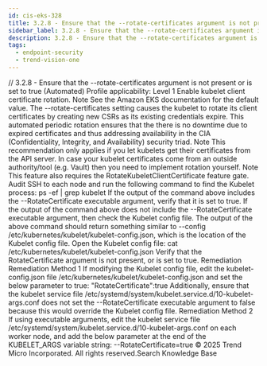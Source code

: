 ```yaml
---
id: cis-eks-328
title: 3.2.8 - Ensure that the --rotate-certificates argument is not present or is set to true (Automated)
sidebar_label: 3.2.8 - Ensure that the --rotate-certificates argument is not present or is set to true (Automated)
description: 3.2.8 - Ensure that the --rotate-certificates argument is not present or is set to true (Automated)
tags:
  - endpoint-security
  - trend-vision-one
---
```


/*<![CDATA[*/ $('#title').html($('meta[name=map-description]').attr('content')); /*]]>*/ 3.2.8 - Ensure that the --rotate-certificates argument is not present or is set to true (Automated) Profile applicability: Level 1 Enable kubelet client certificate rotation. Note See the Amazon EKS documentation for the default value. The --rotate-certificates setting causes the kubelet to rotate its client certificates by creating new CSRs as its existing credentials expire. This automated periodic rotation ensures that the there is no downtime due to expired certificates and thus addressing availability in the CIA (Confidentiality, Integrity, and Availability) security triad. Note This recommendation only applies if you let kubelets get their certificates from the API server. In case your kubelet certificates come from an outside authority/tool (e.g. Vault) then you need to implement rotation yourself. Note This feature also requires the RotateKubeletClientCertificate feature gate. Audit SSH to each node and run the following command to find the Kubelet process: ps -ef | grep kubelet If the output of the command above includes the --RotateCertificate executable argument, verify that it is set to true. If the output of the command above does not include the --RotateCertificate executable argument, then check the Kubelet config file. The output of the above command should return something similar to --config /etc/kubernetes/kubelet/kubelet-config.json, which is the location of the Kubelet config file. Open the Kubelet config file: cat /etc/kubernetes/kubelet/kubelet-config.json Verify that the RotateCertificate argument is not present, or is set to true. Remediation Remediation Method 1 If modifying the Kubelet config file, edit the kubelet-config.json file /etc/kubernetes/kubelet/kubelet-config.json and set the below parameter to true: "RotateCertificate":true Additionally, ensure that the kubelet service file /etc/systemd/system/kubelet.service.d/10-kubelet-args.conf does not set the --RotateCertificate executable argument to false because this would override the Kubelet config file. Remediation Method 2 If using executable arguments, edit the kubelet service file /etc/systemd/system/kubelet.service.d/10-kubelet-args.conf on each worker node, and add the below parameter at the end of the KUBELET_ARGS variable string: --RotateCertificate=true © 2025 Trend Micro Incorporated. All rights reserved.Search Knowledge Base